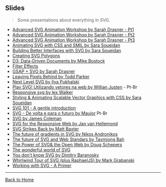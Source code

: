 ## Slides

> Some presentations about everything in SVG.

- [Advanced SVG Animation Workshop by Sarah Drasner - Pt1](https://slides.com/sdrasner/frontendmasters1/)
- [Advanced SVG Animation Workshop by Sarah Drasner - Pt2](https://slides.com/sdrasner/frontendmasters2/)
- [Advanced SVG Animation Workshop by Sarah Drasner - Pt3](https://slides.com/sdrasner/frontendmasters3/)
- [Animating SVG with CSS and SMIL by Sara Soueidan](http://slides.com/sarasoueidan/animating-svg-with-css-and-smil-full-version#/)
- [Building Better Interfaces with SVG by Sara Soueidan](http://slides.com/sarasoueidan/building-better-interfaces-with-svg#/)
- [Creating SVG Polygons](http://slides.com/grayghostvisuals/svgpolygons#/)
- [D3: Data-Driven Documents by Mike Bostock](http://mbostock.github.io/d3/talk/20111018/#0)
- [Filter Effects](https://docs.google.com/presentation/d/13la132nkDOrQcaZ4XTLteLYxmZ0ud2xHMkv2A6dNlks/mobilepresent#slide=id.p)
- [GSAP + SVG by Sarah Drasner](http://slides.com/sdrasner/gsap-svg)
- [Leaving Pixels Behind by Todd Parker](http://goo.gl/BtQu5U)
- [Next Level SVG by Ilya Pukhalski](https://speakerdeck.com/pukhalski/next-level-svg)
- [Play SVG! Utilizando vetores na web by Willian Justen](http://goo.gl/eaC0EC) - Pt-Br
- [Responsive svg by lex Walker](http://slides.com/alexwalker/responsive-svg)
- [Styling & Animating Scalable Vector Graphics with CSS by Sara Soueidan](https://docs.google.com/presentation/d/1Iuvf3saPCJepVJBDNNDSmSsA0_rwtRYehSmmSSLYFVQ/present#slide=id.p)
- [SVG 101 - A gentle introduction](http://cloudfour.github.io/slides-svg-101/#/)
- [SVG - De volta e para o futuro by Maujor](http://www.slideshare.net/Maujor/svg-de-volta-e-paara-o-futuro) Pt-Br
- [SVG by James Coleman](https://speakerdeck.com/ojame/svg)
- [SVG for the Responsive Web by Jan van Hellemond](https://speakerdeck.com/jvhellemond/svg-for-the-responsive-web)
- [SVG Strikes Back by Matt Baxter](https://speakerdeck.com/mbxtr/svg-strikes-back)
- [The future of gradients in SVG by Nikos Andronikos](graphicalweb.org/2014/abstracts/9-Advanced_gradients_beyond_SVG_2/future_of_svg_gradients_nikos_andronikos_tgw2014.pdf)
- [The future of SVG and Web Standars by Tavmjong Bah](http://tavmjong.free.fr/SVG/LG_SVG_2013/lg_2013_svgwg.svg#2_0)
- [The Power of SVG& the Open Web by Doug Schepers](http://www.w3.org/Talks/2014/schepers-2014-conferenciaweb/)
- [The wonderful world of SVG](https://speakerdeck.com/chriscoyier/the-wonderful-world-of-svg)
- [You don't know SVG by Dimitry Baranosky](http://dmitrybaranovskiy.github.io/wdc14presentation/#0)
- [Whirlwind Tour of SVG (plus RaphaelJS) by Mark Grabanski](http://www.slideshare.net/1Marc/svg-and-raphael-js)
- [Working with SVG - A Primer](http://slides.com/sarasoueidan/working-with-svg-a-primer#/)

---

[Back to Home](https://github.com/willianjusten/awesome-svg)
